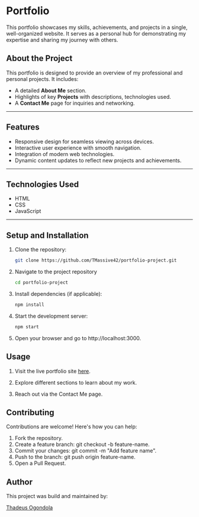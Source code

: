 # Portfolio

This portfolio showcases my skills, achievements, and projects in a single, well-organized website. It serves as a personal hub for demonstrating my expertise and sharing my journey with others.

## About the Project

This portfolio is designed to provide an overview of my professional and personal projects. It includes:
- A detailed **About Me** section.
- Highlights of key **Projects** with descriptions, technologies used.
- A **Contact Me** page for inquiries and networking.

---

## Features

- Responsive design for seamless viewing across devices.
- Interactive user experience with smooth navigation.
- Integration of modern web technologies.
- Dynamic content updates to reflect new projects and achievements.

---

## Technologies Used

- HTML
- CSS
- JavaScript
---

## Setup and Installation

1. Clone the repository:
   ```bash
   git clone https://github.com/TMassive42/portfolio-project.git
   ```
2. Navigate to the project repository
    ```bash
    cd portfolio-project
    ```
3. Install dependencies (if applicable):
    ```bash
    npm install
    ```
4. Start the development server:
    ```bash
    npm start
    ```
5. Open your browser and go to http://localhost:3000.

## Usage

1. Visit the live portfolio site [here](https://go.dev/doc).

2. Explore different sections to learn about my work.

3. Reach out via the Contact Me page.

## Contributing

Contributions are welcome! Here's how you can help:

1. Fork the repository.
2. Create a feature branch: git checkout -b feature-name.
3. Commit your changes: git commit -m "Add feature name".
4. Push to the branch: git push origin feature-name.
5. Open a Pull Request.

## Author

This project was build and maintained by:

[Thadeus Ogondola](https://learn.zone01kisumu.ke/git/togondol/)